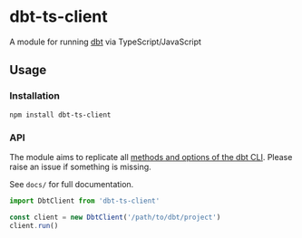 # dbt-ts-client

A module for running [dbt](https://getdbt.com) via TypeScript/JavaScript

## Usage
### Installation
`npm install dbt-ts-client`

### API
The module aims to replicate all [methods and options of the dbt CLI](https://docs.getdbt.com/reference/dbt-commands). Please raise an issue if something is missing.

See `docs/` for full documentation.
```ts
import DbtClient from 'dbt-ts-client'

const client = new DbtClient('/path/to/dbt/project')
client.run()
